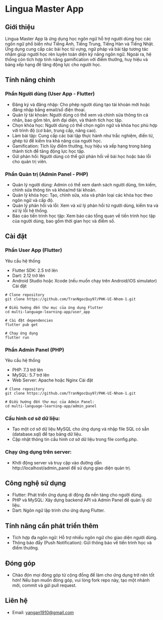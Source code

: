 # Lingua Master App

## Giới thiệu
Lingua Master App là ứng dụng học ngôn ngữ hỗ trợ người dùng học các ngôn ngữ phổ biến như Tiếng Anh, Tiếng Trung, Tiếng Hàn và Tiếng Nhật. Ứng dụng cung cấp các bài học từ vựng, ngữ pháp và bài tập tương tác nhằm giúp người học rèn luyện toàn diện kỹ năng ngôn ngữ. Ngoài ra, hệ thống còn tích hợp tính năng gamification với điểm thưởng, huy hiệu và bảng xếp hạng để tăng động lực cho người học.

## Tính năng chính
### Phần Người dùng (User App - Flutter)
- Đăng ký và đăng nhập: Cho phép người dùng tạo tài khoản mới hoặc đăng nhập bằng email/số điện thoại.
- Quản lý tài khoản: Người dùng có thể xem và chỉnh sửa thông tin cá nhân, bao gồm tên, ảnh đại diện, và thành tích học tập.
- Chọn khóa học: Người dùng có thể chọn ngôn ngữ và khóa học phù hợp với trình độ (cơ bản, trung cấp, nâng cao).
- Làm bài tập: Cung cấp các bài tập thực hành như trắc nghiệm, điền từ, ghép từ để kiểm tra khả năng của người học.
- Gamification: Tích lũy điểm thưởng, huy hiệu và xếp hạng trong bảng thành tích để tăng động lực học tập.
- Gửi phản hồi: Người dùng có thể gửi phản hồi về bài học hoặc báo lỗi cho quản trị viên.

### Phần Quản trị (Admin Panel - PHP)
- Quản lý người dùng: Admin có thể xem danh sách người dùng, tìm kiếm, chỉnh sửa thông tin và khóa/mở tài khoản.
- Quản lý khóa học: Tạo, chỉnh sửa, xóa và phân loại các khóa học theo ngôn ngữ và cấp độ.
- Quản lý phản hồi và lỗi: Xem và xử lý phản hồi từ người dùng, kiểm tra và xử lý lỗi hệ thống.
- Báo cáo tiến trình học tập: Xem báo cáo tổng quan về tiến trình học tập của người dùng, bao gồm thời gian học và điểm số.

## Cài đặt
### Phần User App (Flutter)
Yêu cầu hệ thống
- Flutter SDK: 2.5 trở lên
- Dart: 2.12 trở lên
- Android Studio hoặc Xcode (nếu muốn chạy trên Android/iOS simulator)
Cài đặt
```
# Clone repository
git clone https://github.com/TranNgocQuy97/PHK-UI-Nhom-1.git

# Điều hướng đến thư mục của ứng dụng Flutter
cd multi-language-learning-app/user_app

# Cài đặt dependencies
flutter pub get

# Chạy ứng dụng
flutter run
```

### Phần Admin Panel (PHP)
Yêu cầu hệ thống
- PHP: 7.3 trở lên
- MySQL: 5.7 trở lên
- Web Server: Apache hoặc Nginx
Cài đặt
```
# Clone repository 
git clone https://github.com/TranNgocQuy97/PHK-UI-Nhom-1.git
```
```
# Điều hướng đến thư mục của Admin Panel:
cd multi-language-learning-app/admin_panel
```
### Cấu hình cơ sở dữ liệu:
- Tạo một cơ sở dữ liệu MySQL cho ứng dụng và nhập file SQL có sẵn (database.sql) để tạo bảng dữ liệu.
- Cập nhật thông tin cấu hình cơ sở dữ liệu trong file config.php.

### Chạy ứng dụng trên server:
- Khởi động server và truy cập vào đường dẫn http://localhost/admin_panel để sử dụng giao diện quản trị.

## Công nghệ sử dụng
- Flutter: Phát triển ứng dụng di động đa nền tảng cho người dùng.
- PHP và MySQL: Xây dựng backend API và Admin Panel để quản lý dữ liệu.
- Dart: Ngôn ngữ lập trình cho ứng dụng Flutter.

## Tính năng cần phát triển thêm
- Tích hợp đa ngôn ngữ: Hỗ trợ nhiều ngôn ngữ cho giao diện người dùng.
- Thông báo đẩy (Push Notification): Gửi thông báo về tiến trình học và điểm thưởng.

## Đóng góp
- Chào đón mọi đóng góp từ cộng đồng để làm cho ứng dụng trở nên tốt hơn! Nếu bạn muốn đóng góp, vui lòng fork repo này, tạo một nhánh mới, commit và gửi pull request.

## Liên hệ
- Email: yangan1910@gmail.com
